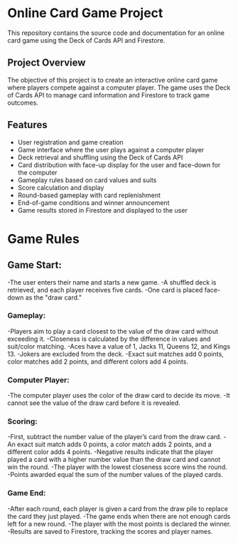 # Online Card Game Project

This repository contains the source code and documentation for an online card game using the Deck of Cards API and Firestore.

## Project Overview

The objective of this project is to create an interactive online card game where players compete against a computer player. The game uses the Deck of Cards API to manage card information and Firestore to track game outcomes.

## Features

- User registration and game creation
- Game interface where the user plays against a computer player
- Deck retrieval and shuffling using the Deck of Cards API
- Card distribution with face-up display for the user and face-down for the computer
- Gameplay rules based on card values and suits
- Score calculation and display
- Round-based gameplay with card replenishment
- End-of-game conditions and winner announcement
- Game results stored in Firestore and displayed to the user


# Game Rules

## Game Start:

-The user enters their name and starts a new game.
-A shuffled deck is retrieved, and each player receives five cards.
-One card is placed face-down as the "draw card."


### Gameplay:

-Players aim to play a card closest to the value of the draw card without exceeding it.
-Closeness is calculated by the difference in values and suit/color matching.
-Aces have a value of 1, Jacks 11, Queens 12, and Kings 13.
-Jokers are excluded from the deck.
-Exact suit matches add 0 points, color matches add 2 points, and different colors add 4 points.


### Computer Player:

-The computer player uses the color of the draw card to decide its move.
-It cannot see the value of the draw card before it is revealed.


### Scoring:

-First, subtract the number value of the player’s card from the draw card.
-An exact suit match adds 0 points, a color match adds 2 points, and a different color adds 4 points.
-Negative results indicate that the player played a card with a higher number value than the draw card and cannot win the round.
-The player with the lowest closeness score wins the round.
-Points awarded equal the sum of the number values of the played cards.


### Game End:

-After each round, each player is given a card from the draw pile to replace the card they just played.
-The game ends when there are not enough cards left for a new round.
-The player with the most points is declared the winner.
-Results are saved to Firestore, tracking the scores and player names.
